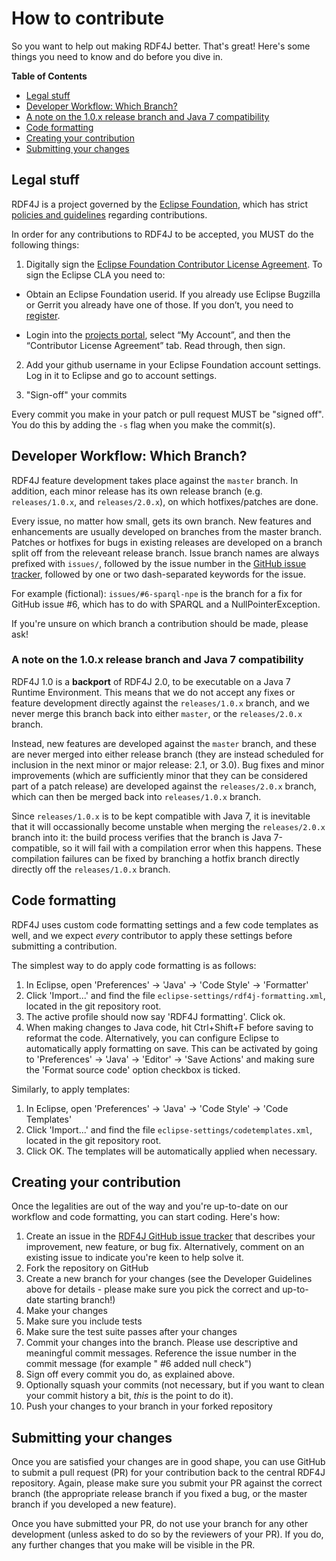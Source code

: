 # How to contribute

So you want to help out making RDF4J better. That's great! Here's some things you need
to know and do before you dive in.

**Table of Contents**  

- [Legal stuff](#legal-stuff)
- [Developer Workflow: Which Branch?](#developer-workflow-which-branch)
 - [A note on the 1.0.x release branch and Java 7 compatibility](#a-note-on-the-10x-release-branch-and-java-7-compatibility)
- [Code formatting](#code-formatting)
- [Creating your contribution](#creating-your-contribution)
- [Submitting your changes](#submitting-your-changes)
	
## Legal stuff

RDF4J is a project governed by the [Eclipse Foundation](http://www.eclipse.org/), which has strict [policies and guidelines](https://wiki.eclipse.org/Development_Resources#Policies_and_Guidelines) regarding contributions.

In order for any contributions to RDF4J to be accepted, you MUST do the following things:

1. Digitally sign the [Eclipse Foundation Contributor License Agreement](http://www.eclipse.org/legal/CLA.php).
To sign the Eclipse CLA you need to:

  * Obtain an Eclipse Foundation userid. If you already use Eclipse Bugzilla or Gerrit you already have one of those. If you don’t, you need to
[register](https://dev.eclipse.org/site_login/createaccount.php).

  * Login into the [projects portal](https://projects.eclipse.org/), select “My Account”, and then the “Contributor License Agreement” tab. Read through, then sign.

2. Add your github username in your Eclipse Foundation account settings. Log in it to Eclipse and go to account settings.

2. "Sign-off" your commits

Every commit you make in your patch or pull request MUST be "signed off".
You do this by adding the `-s` flag when you make the commit(s).

## Developer Workflow: Which Branch?

RDF4J feature development takes place against the `master` branch. In addition,
each minor release has its own release branch (e.g. `releases/1.0.x`, and
`releases/2.0.x`), on which hotfixes/patches are done.

Every issue, no matter how small, gets its own branch. New features and enhancements are usually
developed on branches from the master branch. Patches or hotfixes for bugs in existing
releases are developed on a branch split off from the releveant release branch.
Issue branch names are always prefixed with `issues/`, followed by the issue
number in the [GitHub issue tracker](https://github.com/eclipse/rdf4j/issues),
followed by one or two dash-separated keywords for the issue. 

For example (fictional): `issues/#6-sparql-npe` is the branch for a fix for
GitHub issue #6, which has to do with SPARQL and a NullPointerException.

If you're unsure on which branch a contribution should be made, please ask!

### A note on the 1.0.x release branch and Java 7 compatibility ###

RDF4J 1.0 is a **backport** of RDF4J 2.0, to be executable on a Java 7 Runtime Environment. This means that we do not accept any fixes or feature development directly against the `releases/1.0.x` branch, and we never merge this branch back into either `master`, or the `releases/2.0.x` branch. 

Instead, new features are developed against the `master` branch, and these are never merged into either release branch (they are instead scheduled for inclusion in the next minor or major release: 2.1, or 3.0). Bug fixes and minor improvements (which are sufficiently minor that they can be considered part of a patch release) are developed against the `releases/2.0.x` branch, which can then be merged back into `releases/1.0.x` branch. 

Since `releases/1.0.x` is to be kept compatible with Java 7, it is inevitable that it will occassionally become unstable when merging the `releases/2.0.x` branch into it: the build process verifies that the branch is Java 7-compatible, so it will fail with a compilation error when this happens. These compilation failures can be fixed by branching a hotfix branch directly directly off the `releases/1.0.x` branch.

## Code formatting

RDF4J uses custom code formatting settings and a few code templates as well, and we expect _every_ contributor to apply these settings before submitting a contribution.

The simplest way to do apply code formatting is as follows:

1. In Eclipse, open 'Preferences' -> 'Java' -> 'Code Style' -> 'Formatter' 
2. Click 'Import...' and find the file `eclipse-settings/rdf4j-formatting.xml`, located in the git repository root.
3. The active profile should now say 'RDF4J formatting'. Click ok.
4. When making changes to Java code, hit Ctrl+Shift+F before saving to reformat the code. Alternatively, you can configure Eclipse to automatically apply formatting on save. This can be activated by going to 'Preferences' -> 'Java' -> 'Editor' -> 'Save Actions' and making sure the 'Format source code' option checkbox is ticked.

Similarly, to apply templates:

1. In Eclipse, open 'Preferences' -> 'Java' -> 'Code Style' -> 'Code Templates' 
2. Click 'Import...' and find the file `eclipse-settings/codetemplates.xml`, located in the git repository root.
3. Click OK. The templates will be automatically applied when necessary. 

## Creating your contribution

Once the legalities are out of the way and you're up-to-date on our workflow and code formatting, you can 
start coding. Here's how:

1. Create an issue in the [RDF4J GitHub issue tracker](https://github.com/eclipse/rdf4j/issues) that describes your improvement, new feature, or bug fix. Alternatively, comment on an existing issue to indicate you're keen to help solve it.
2. Fork the repository on GitHub
3. Create a new branch for your changes (see the Developer Guidelines above for details - please make sure you pick the correct and up-to-date starting branch!)
4. Make your changes
5. Make sure you include tests
6. Make sure the test suite passes after your changes
7. Commit your changes into the branch. Please use descriptive and meaningful commit messages. Reference the issue number in the commit message (for example " #6 added null check")
8. Sign off every commit you do, as explained above.
9. Optionally squash your commits (not necessary, but if you want to clean your commit history a bit, _this_ is the point to do it).
10. Push your changes to your branch in your forked repository

## Submitting your changes

Once you are satisfied your changes are in good shape, you can use GitHub to
submit a pull request (PR) for your contribution back to the central RDF4J
repository. Again, please make sure you submit your PR against the correct branch (the appropriate release branch if you fixed a bug, or the master branch if you developed a new feature). 
 
Once you have submitted your PR, do not use your branch for any other
development (unless asked to do so by the reviewers of your PR). If you do, any
further changes that you make will be visible in the PR.
